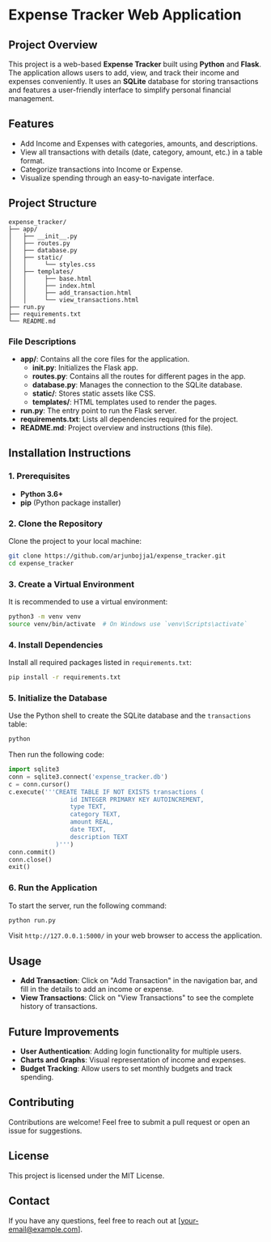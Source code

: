 # Expense Tracker Web Application

## Project Overview

This project is a web-based **Expense Tracker** built using **Python** and **Flask**. The application allows users to add, view, and track their income and expenses conveniently. It uses an **SQLite** database for storing transactions and features a user-friendly interface to simplify personal financial management.

## Features

- Add Income and Expenses with categories, amounts, and descriptions.
- View all transactions with details (date, category, amount, etc.) in a table format.
- Categorize transactions into Income or Expense.
- Visualize spending through an easy-to-navigate interface.

## Project Structure

```
expense_tracker/
├── app/
│   ├── __init__.py
│   ├── routes.py
│   ├── database.py
│   ├── static/
│   │     └── styles.css
│   ├── templates/
│   │     ├── base.html
│   │     ├── index.html
│   │     ├── add_transaction.html
│   │     └── view_transactions.html
├── run.py
├── requirements.txt
└── README.md
```

### File Descriptions
- **app/**: Contains all the core files for the application.
  - **__init__.py**: Initializes the Flask app.
  - **routes.py**: Contains all the routes for different pages in the app.
  - **database.py**: Manages the connection to the SQLite database.
  - **static/**: Stores static assets like CSS.
  - **templates/**: HTML templates used to render the pages.
- **run.py**: The entry point to run the Flask server.
- **requirements.txt**: Lists all dependencies required for the project.
- **README.md**: Project overview and instructions (this file).

## Installation Instructions

### 1. Prerequisites
- **Python 3.6+**
- **pip** (Python package installer)

### 2. Clone the Repository
Clone the project to your local machine:
```bash
git clone https://github.com/arjunbojja1/expense_tracker.git
cd expense_tracker
```

### 3. Create a Virtual Environment
It is recommended to use a virtual environment:
```bash
python3 -m venv venv
source venv/bin/activate  # On Windows use `venv\Scripts\activate`
```

### 4. Install Dependencies
Install all required packages listed in `requirements.txt`:
```bash
pip install -r requirements.txt
```

### 5. Initialize the Database
Use the Python shell to create the SQLite database and the `transactions` table:
```bash
python
```
Then run the following code:
```python
import sqlite3
conn = sqlite3.connect('expense_tracker.db')
c = conn.cursor()
c.execute('''CREATE TABLE IF NOT EXISTS transactions (
                 id INTEGER PRIMARY KEY AUTOINCREMENT,
                 type TEXT,
                 category TEXT,
                 amount REAL,
                 date TEXT,
                 description TEXT
             )''')
conn.commit()
conn.close()
exit()
```

### 6. Run the Application
To start the server, run the following command:
```bash
python run.py
```
Visit `http://127.0.0.1:5000/` in your web browser to access the application.

## Usage
- **Add Transaction**: Click on "Add Transaction" in the navigation bar, and fill in the details to add an income or expense.
- **View Transactions**: Click on "View Transactions" to see the complete history of transactions.

## Future Improvements
- **User Authentication**: Adding login functionality for multiple users.
- **Charts and Graphs**: Visual representation of income and expenses.
- **Budget Tracking**: Allow users to set monthly budgets and track spending.

## Contributing
Contributions are welcome! Feel free to submit a pull request or open an issue for suggestions.

## License
This project is licensed under the MIT License.

## Contact
If you have any questions, feel free to reach out at [your-email@example.com].

